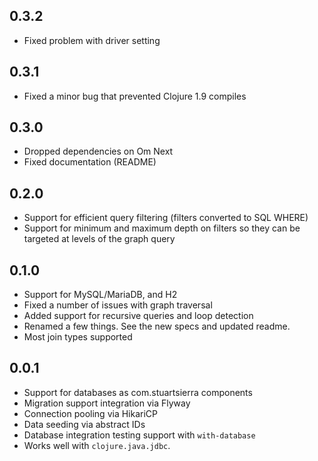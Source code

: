 0.3.2
-----
- Fixed problem with driver setting

0.3.1
-----
- Fixed a minor bug that prevented Clojure 1.9 compiles

0.3.0
-----
- Dropped dependencies on Om Next
- Fixed documentation (README)

0.2.0
-----
- Support for efficient query filtering (filters converted to SQL WHERE)
- Support for minimum and maximum depth on filters so they can be targeted at levels of the graph query

0.1.0
-----
- Support for MySQL/MariaDB, and H2
- Fixed a number of issues with graph traversal
- Added support for recursive queries and loop detection
- Renamed a few things. See the new specs and updated readme.
- Most join types supported

0.0.1
-----
- Support for databases as com.stuartsierra components
- Migration support integration via Flyway
- Connection pooling via HikariCP
- Data seeding via abstract IDs
- Database integration testing support with `with-database`
- Works well with `clojure.java.jdbc`.
